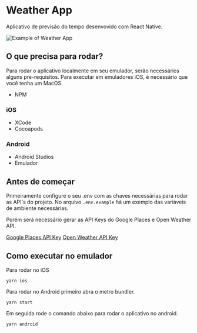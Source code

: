 # Weather App

Aplicativo de previsão do tempo desenvovido com React Native.

![Example of Weather App](https://i.imgur.com/VzxrKNr.gif)

## O que precisa para rodar?

Para rodar o aplicativo localmente em seu emulador, serão necessários alguns pre-requisitos.
Para executar em emuladores iOS, é necessário que você tenha um MacOS.

- NPM

### iOS

- XCode
- Cocoapods

### Android

- Android Studios
- Emulador

## Antes de começar

Primeiramente configure o seu .env com as chaves necessárias para rodar as API's do projeto.
No arquivo `.env.example` há um exemplo das variáveis de ambiente necessárias.

Porém será necessário gerar as API Keys do Google Places e Open Weather API.

[Google Places API Key](https://developers.google.com/maps/documentation/places/web-service/get-api-key)
[Open Weather API Key](https://openweathermap.org/api)

## Como executar no emulador

Para rodar no iOS 
```
yarn ios
```

Para rodar no Android primeiro abra o metro bundler.
```
yarn start
``` 

Em seguida rode o comando abaixo para rodar o aplicativo no android.
```
yarn android
```